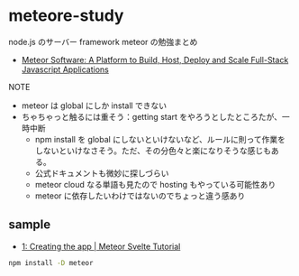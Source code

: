 # meteore-study

node.js のサーバー framework meteor の勉強まとめ

- [Meteor Software: A Platform to Build, Host, Deploy and Scale Full\-Stack Javascript Applications](https://www.meteor.com/)

NOTE

- meteor は global にしか install できない
- ちゃちゃっと触るには重そう：getting start をやろうとしたところたが、一時中断
  - npm install を global にしないといけないなど、ルールに則って作業をしないといけなさそう。ただ、その分色々と楽になりそうな感じもある。
  - 公式ドキュメントも微妙に探しづらい
  - meteor cloud なる単語も見たので hosting もやっている可能性あり
  - meteor に依存したいわけではないのでちょっと違う感あり

## sample

- [1: Creating the app \| Meteor Svelte Tutorial](https://svelte-tutorial.meteor.com/simple-todos/01-creating-app.html)

```bash
npm install -D meteor
```
